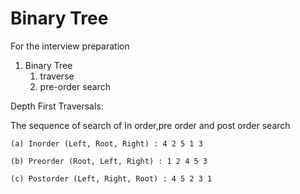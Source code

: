 # Binary Tree
For the interview preparation 
1. Binary Tree 
   1. traverse 
   2. pre-order search  
   
   
   
Depth First Traversals:

The sequence of search of In order,pre order and post order search 

    (a) Inorder (Left, Root, Right) : 4 2 5 1 3

    (b) Preorder (Root, Left, Right) : 1 2 4 5 3

    (c) Postorder (Left, Right, Root) : 4 5 2 3 1